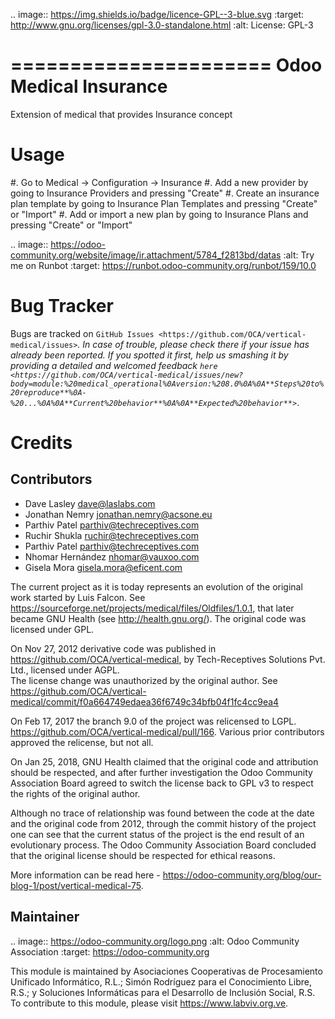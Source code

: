 .. image:: https://img.shields.io/badge/licence-GPL--3-blue.svg
   :target: http://www.gnu.org/licenses/gpl-3.0-standalone.html
   :alt: License: GPL-3

======================
Odoo Medical Insurance
======================

Extension of medical that provides Insurance concept


Usage
=====

#. Go to Medical -> Configuration -> Insurance
#. Add a new provider by going to Insurance Providers and pressing "Create"
#. Create an insurance plan template by going to Insurance Plan Templates and pressing "Create" or "Import"
#. Add or import a new plan by going to Insurance Plans and pressing "Create" or "Import"


.. image:: https://odoo-community.org/website/image/ir.attachment/5784_f2813bd/datas
   :alt: Try me on Runbot
   :target: https://runbot.odoo-community.org/runbot/159/10.0


Bug Tracker
===========

Bugs are tracked on `GitHub Issues <https://github.com/OCA/vertical-medical/issues>`_.
In case of trouble, please check there if your issue has already been reported.
If you spotted it first, help us smashing it by providing a detailed and welcomed feedback
`here <https://github.com/OCA/vertical-medical/issues/new?body=module:%20medical_operational%0Aversion:%208.0%0A%0A**Steps%20to%20reproduce**%0A-%20...%0A%0A**Current%20behavior**%0A%0A**Expected%20behavior**>`_.


Credits
=======

Contributors
------------

* Dave Lasley <dave@laslabs.com>
* Jonathan Nemry <jonathan.nemry@acsone.eu>
* Parthiv Patel <parthiv@techreceptives.com>
* Ruchir Shukla <ruchir@techreceptives.com>
* Parthiv Patel <parthiv@techreceptives.com>
* Nhomar Hernández <nhomar@vauxoo.com>
* Gisela Mora <gisela.mora@eficent.com>

The current project as it is today represents an evolution of the original work
started by Luis Falcon. See https://sourceforge.net/projects/medical/files/Oldfiles/1.0.1,
that later became GNU Health (see http://health.gnu.org/). The original code was licensed under GPL.

On Nov 27, 2012 derivative code was published in https://github.com/OCA/vertical-medical,
by Tech-Receptives Solutions Pvt. Ltd., licensed under AGPL.  
The license change was unauthorized by the original
author. See https://github.com/OCA/vertical-medical/commit/f0a664749edaea36f6749c34bfb04f1fc4cc9ea4

On Feb 17, 2017 the branch 9.0 of the project was relicensed to LGPL.
https://github.com/OCA/vertical-medical/pull/166. Various prior contributors
approved the relicense, but not all.

On Jan 25, 2018, GNU Health claimed that the original code and attribution
should be respected, and after further investigation the Odoo Community
Association Board agreed to switch the license back to GPL v3 to respect the
rights of the original author.

Although no trace of relationship was found between the code at the date
and the original code from 2012, through the commit history of the project one
can see that the current status of the project is the end result of an
evolutionary process. The Odoo Community Association Board concluded that
the original license should be respected for ethical reasons.

More information can be read here - https://odoo-community.org/blog/our-blog-1/post/vertical-medical-75.

Maintainer
----------

.. image:: https://odoo-community.org/logo.png
   :alt: Odoo Community Association
   :target: https://odoo-community.org

This module is maintained by Asociaciones Cooperativas de Procesamiento Unificado
Informático, R.L.; Simón Rodríguez para el Conocimiento Libre, R.S.; y Soluciones
Informáticas para el Desarrollo de Inclusión Social, R.S. To contribute to this
module, please visit https://www.labviv.org.ve.

